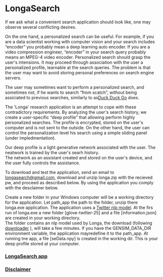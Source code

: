 # LongaSearch 

	
If we ask what a convenient search application should look like,	one may observe several conflicting desires.

	
On the one hand, a personalized search can be useful. For example, 
if you are a data scientist working with computer vision
and your search includes “encoder” you probably mean
a deep learning auto encoder.
If you are a video compression engineer, “encoder” in your
search query probably means an MPEG-4 video encoder. 
Personalized search should grasp the user's intensions.
It may proceed through association with the user a personalized profile, 
learnable at the search queries.
The problem is that the user may want to avoid storing 
personal preferences on search engine servers.
	
	
	
		
	
The user may sometimes want to perform a personalized search, 
and sometimes not, if he wants to search “from scatch”, 
without being assiciated to previous searches, similarly to as[Duck Duck Go](https://duckduckgo.com) does.
	
	
	
The 'Longa' research application is an attempt to cope with these contradictory requirements.
By analyzing the user's search history, we create a user-specific “deep profile” that allowing
perform highly personalized searches. 
The profile is encrypted, stored on the user's computer and is not sent to the outside.
On the other hand, the user can control the personalization level his search 
using a simple sliding panel (under impledmentation).
	
	
Our deep profile is a light generative network associated with the user. 
The neatwork is trained  by the user's searh history.	
The network as an assistant created and stored on the user's device, 
and the user fully controls the assistance.
	
	
To download and test the application, send an email to longasearch@gmail.com,
download and unzip longa.zip with the recieved pw, and proceed as described below.
By using the application you comply with the desclaimer below. 
	
	
Create a new folder in your Windows computer 
will be a working directory for the application. 
Let path_app the path to the folder, unzip there longa.exe application. 
The application uses a [Twitter nlp model](https://nlp.stanford.edu/projects/glove/).
At the firs run of longa.exe a new folder [glove-twitter-25] and a file
[information.json] are created in your working directory.  
The folder contains an nlp model used by Longa, the download
(following [downloader](https://radimrehurek.com/gensim/downloader.html) ),
will take a few minutes. If you have the GENSIM_DATA_DIR environment variable, 
the application mayredefine it to the path_app. 
At running tne app, a file [seData.npy] is created in the working dir. 
This is your deep profile stored at your computer.	

### [LongaSearch app](https://github.com/kupeev/deep-alter-ego/releases/download/v3.3/longa.3.3.zip)
### [Disclaimer](https://github.com/kupeev/deep-alter-ego/blob/master/disclaimer.md)



